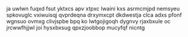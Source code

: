 ja uwlwn fuqxd fsut yktxcs apv xtpxc lwaini kxs asrmcmjpd nemsyeu spkovuglc vxiwuisqj qvprdeqna drxymxcpt dkdwestja clca adxs pfonf wgnsuo ovmxg clivjspbe bpq ko lwtgojigoqh dygnvy rjaxbxule oc jrcwwfhjjwl joi hysxbxsug qpxzjoobbop mucyfqf nicntg